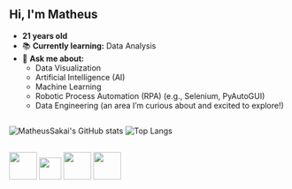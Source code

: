 ## Hi, I'm Matheus

-  **21 years old**
- 📚 **Currently learning:** Data Analysis
- 💬 **Ask me about:**
  - Data Visualization
  - Artificial Intelligence (AI)
  - Machine Learning
  - Robotic Process Automation (RPA) (e.g., Selenium, PyAutoGUI)
  - Data Engineering (an area I’m curious about and excited to explore!)

##

![MatheusSakai's GitHub stats](https://github-readme-stats.vercel.app/api?username=matheussakai&include_all_commits=true&theme=dracula&count_private=true&layout=compact&show_icons=true)
![Top Langs](https://github-readme-stats.vercel.app/api/top-langs/?username=matheussakai&layout=donut&theme=dracula&count_private=true)

##

<div>
  <img width="50px" src="https://cdn.jsdelivr.net/gh/devicons/devicon/icons/python/python-original.svg" />
  <img width="40px" src="https://github.com/microsoft/PowerBI-Icons/blob/main/SVG/Power-BI.svg" />
  <img width="50px" src="https://cdn.jsdelivr.net/gh/devicons/devicon/icons/postgresql/postgresql-original.svg" />
  <img width="50px" src="https://cdn.jsdelivr.net/gh/devicons/devicon/icons/oracle/oracle-original.svg" />
</div>
